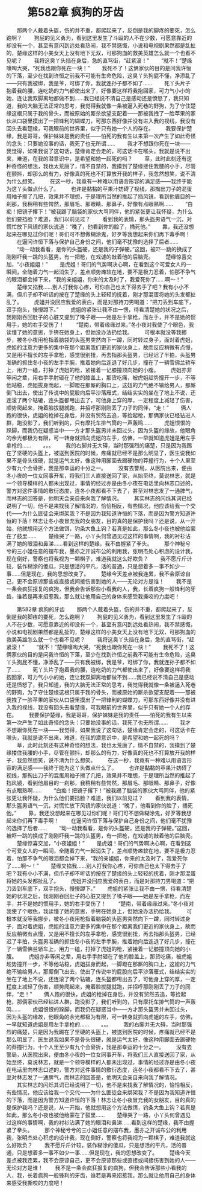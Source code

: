 # 　　第582章 疯狗的牙齿
　　那两个人戴着头盔，伤的并不重，都爬起来了，反倒是我的脚疼的要死，怎么跑啊？
　　狗屁的见义勇为，看到这里发生了斗殴的人不在少数，可愿意靠近的却没有一个，甚至有意闪到远处看热闹，我不禁感慨，小说和电视剧果然都是乱扯的，楚缘这样的小美女天上没有地下无双，可那狗血的救美英雄怎么就一个也看不见呢？
　　我将这臭丫头挡在身后，急的直骂街，“赶紧滚！”
　　“就不！”楚缘嚎啕大哭，“死我也跟你死在一块！”
　　我死不了！这俩家伙的目的是问我许恒的下落，至少在找到许恒之前我不可能有生命危险，这臭丫头狗屁不懂，净添乱了——只有我被绑，我是爷，可绑了你，我就连孙子都不如了……
　　死丫头片子抱着我的腰，连吃奶的力气都使出来了，好像要这样将我抱回家，可力气小小的她，连让我双脚离地都做不到……我已经说不清自己是感动还是愤怒了，我只知道，我的大脑无法正常的思考，我觉得我就像一条被逼入死巷的野狗，为了守住楚缘这根只属于我的骨头，而被原始的厮杀欲望支配着——那被我拽了一脸苹果的家伙从口袋里摸出了一把锋利的蝴蝶刀，可那东西好像并没有进入我的视线，我没有回头去看楚缘，可我眼前的世界里，似乎只有她一个人的存在。
　　我要保护楚缘，我是哥哥，保护妹妹是我的责任——怕死的我有生以来第一次产生了如此奇怪的念头：只要她没事的话，我死了也无所谓……
　　我才不想跟你死在一块——我觉得，如果我说了这句话，楚缘肯定会走的，可这话卡在喉头，我就是说不出来，难道，在我的潜意识中，是希望和她一起死的吗？
　　草，此时此刻还有这种奇怪的想法，我也太荒唐了，情不自禁的，我摸到了楚缘搂住我腰的小手，尽管在颤抖，却那么的有力，好像真的死也不打算放开我的样子，我忽然想笑，说不清为什么想笑。
　　在这一秒，我竟有一种难以用语言形容的满足感——我终于能为这丫头做点什么了。
　　也许是黏黏的苹果汁妨碍了视线，那掏出刀子的混蛋用袖子擦了几把，效果并不理想，于是理所当然的推起了挡风镜，看到他眉目的一刹那，我稍稍有些愕然，那眉毛、那眼睛、那鼻子，好像有点眼熟啊……
　　“白痴！把镜子撂下！”被我踢了脑袋的家伙大骂同伴，他的紧张更让我怀疑，为什么他们要挡脸？难道，我们以前见过？
　　看到我的表情，那头盔男语气一沉，对慌忙放下风镜的家伙说道：“晚了，他看到你的脸了，捅死他。”
　　靠，我还没想起来在哪见过你们呢！哥们可不想做糊涂鬼，好歹等我想起来你们再下毒手啊！
　　在逼问许恒下落与保护自己身份之间，他们毫不犹豫的选择了后者……
　　“动一动我看看，是你的头盔硬，还是我的子弹硬。”这回，被吓一跳的换成了刚刚吓我一跳的头盔男，有一把枪，在戏谑的敲着他的后脑壳。
　　楚缘惊喜交加，“小夜姐姐！”
　　是虎姐！哥们的气势啊决心啊，在看到这个可爱女人的一瞬间，全随着力气一起消失了，差点顺势瘫软在地，要不是极力忍着，怕那不争气的眼泪都会掉下来，“我的亲姐姐，你来的太及时了，我爱死你了……啊～！”
　　楚缘又掐我……别人打我你心疼，可你自己也太下得去手了吧？我有小小不满，但爪子却不听话的按在了楚缘的头上轻轻的抚着，刚才那混蛋将她的头发都扯乱了。
　　虎姐并没回应我爱的表白，而是对那持刀男喝道：“把刀丢到车底下，双手抱头，慢慢蹲下。”
　　虎姐的紧张让我不由一愣，待看清楚她的状况之后，我刚刚吞回肚子的心脏又提到了嗓子眼——她是左手拿枪，而左手，并不是她的惯用手，她的右手受伤了！
　　“楚南，带着缘缘过来。”冬小夜对我使了个眼色，我读懂了她的意思，手铐在她身上，但她没办法扔给我。
　　可根本就没等我挪步，被冬小夜用枪指着脑袋的头盔男突然向下一蹲，同时转过身子，面对着虎姐，虎姐的注意力更多的集中在那个距离我们更近的家伙身上，故而反应稍微有点慢，又是用不擅长的左手拿枪，感觉很别扭，再去指那头盔男，已经迟了半拍，头盔男准确的抓住冬小夜的左手手腕，推着她向后连退了好几步，撞在了一辆雪佛兰轿车上，用力一磕，打掉了虎姐的枪，紧接着一记膝撞顶向她的小腹。
　　虎姐亦非等闲之辈，用右手手肘砸在了他的膝盖上，那货吃痛，被虎姐趁势撞开一步，不等他站稳，虎姐拔身而起，一脚蹬在那厮的胸口上，这妞的力气绝不输给男人，那厮倒飞出去，使出了传说中的屁股向后平沙落雁式，结结实实的坐在了地上不说，还连滚了两个轱辘，连头盔都甩出去了，可他身上穿的厚，一定程度上减轻了伤害，顺势爬起来，掩着脸拔腿就跑，并招呼那刚刚丢了刀子的同伴，“走！”
　　俩人跑的很快，虎姐的枪掉在身后，并没有贸然去追，等捡起枪，那俩家伙已经钻进人群，跑没影了，我们听到的，只有摩托车排气筒的一声轰鸣……
　　虎姐恨恨的跺脚，而我仍在疑惑当中——方才那头盔男并未回过头，因为头盔的缘故，他眼角的余光都极为有限，可一转身就抓向虎姐的左手，仿佛，一早就知道虎姐是用左手拿枪的……
　　。。。
　　我的右脚并无大碍，当时那强烈的痛楚，只是因为我踢在了坚硬的头盔上，被送到医院的时候，疼痛就已经不是那么明显了，医生说我如果不是骨头很硬，就是运气太好，像这种用脚面去踢硬物的莽撞行为，十个人里至少有九个会骨折，我是那幸运的十分之一。
　　没有去警局，从医院出来，便由冬小夜的一位女同事开车，将我们三人直接送回了家，从始至终，莫说林志，就是一个领导模样的人都未出现过，事情的经过亦是由冬小夜在电话里向林志口述的，警方对这件事情的敷衍态度，连冬小夜都看不下去了，甚至对林志发了一通脾气，而林志的回答是，他明天会亲自来向我了解情况。
　　其实林志的闪烁其词已经说明了一切，他不是来找我了解情况的，恰恰相反，有些情况，他应该给我一个交代——为什么匪徒会来绑架我？不是因为我知道许恒的下落，而是因为警方知道许恒的下落！林志让冬小夜冒充我的女朋友，目的真的是保护我吗？还是说，从一开始，他就想用这个方法做饵，钓条大鱼上钩？若真是如此，那么冬小夜也被他给蒙在了鼓里……
　　楚缘哭了一路，小丫头何曾遇见过这样的事情啊，我的衬衫沾满了她的眼泪和鼻涕……看到这样的楚缘，我不由握紧了拳头。
　　那个神秘兮兮的三小姐任意的摆布我，墨亦之开诚布公的利用我，张明杰处心积虑的设计我，现在倒好，警察也将我视为一颗棋子，难道我就这么好欺负？
　　我不愿斤斤计较，装作糊涂的傻瓜，只是想活的平凡，活的普通，只是想着多一事不如少一事……但是现在，我的思想改变了。
　　楚缘今天差点被我连累，我不会原谅自己，更不会原谅那些或直接或间接伤害到她的人——无论对方是谁！
　　我不是一条会疯狂报复的疯狗，但我会告诉那些小看我的人，我，长着疯狗一般锋利的牙齿，谁若是再来招惹我，那么就让他用自己的身体来感受我撕咬的力度吧！

　　第582章 疯狗的牙齿
　　那两个人戴着头盔，伤的并不重，都爬起来了，反倒是我的脚疼的要死，怎么跑啊？
　　狗屁的见义勇为，看到这里发生了斗殴的人不在少数，可愿意靠近的却没有一个，甚至有意闪到远处看热闹，我不禁感慨，小说和电视剧果然都是乱扯的，楚缘这样的小美女天上没有地下无双，可那狗血的救美英雄怎么就一个也看不见呢？
　　我将这臭丫头挡在身后，急的直骂街，“赶紧滚！”
　　“就不！”楚缘嚎啕大哭，“死我也跟你死在一块！”
　　我死不了！这俩家伙的目的是问我许恒的下落，至少在找到许恒之前我不可能有生命危险，这臭丫头狗屁不懂，净添乱了——只有我被绑，我是爷，可绑了你，我就连孙子都不如了……
　　死丫头片子抱着我的腰，连吃奶的力气都使出来了，好像要这样将我抱回家，可力气小小的她，连让我双脚离地都做不到……我已经说不清自己是感动还是愤怒了，我只知道，我的大脑无法正常的思考，我觉得我就像一条被逼入死巷的野狗，为了守住楚缘这根只属于我的骨头，而被原始的厮杀欲望支配着——那被我拽了一脸苹果的家伙从口袋里摸出了一把锋利的蝴蝶刀，可那东西好像并没有进入我的视线，我没有回头去看楚缘，可我眼前的世界里，似乎只有她一个人的存在。
　　我要保护楚缘，我是哥哥，保护妹妹是我的责任——怕死的我有生以来第一次产生了如此奇怪的念头：只要她没事的话，我死了也无所谓……
　　我才不想跟你死在一块——我觉得，如果我说了这句话，楚缘肯定会走的，可这话卡在喉头，我就是说不出来，难道，在我的潜意识中，是希望和她一起死的吗？
　　草，此时此刻还有这种奇怪的想法，我也太荒唐了，情不自禁的，我摸到了楚缘搂住我腰的小手，尽管在颤抖，却那么的有力，好像真的死也不打算放开我的样子，我忽然想笑，说不清为什么想笑。
　　在这一秒，我竟有一种难以用语言形容的满足感——我终于能为这丫头做点什么了。
　　也许是黏黏的苹果汁妨碍了视线，那掏出刀子的混蛋用袖子擦了几把，效果并不理想，于是理所当然的推起了挡风镜，看到他眉目的一刹那，我稍稍有些愕然，那眉毛、那眼睛、那鼻子，好像有点眼熟啊……
　　“白痴！把镜子撂下！”被我踢了脑袋的家伙大骂同伴，他的紧张更让我怀疑，为什么他们要挡脸？难道，我们以前见过？
　　看到我的表情，那头盔男语气一沉，对慌忙放下风镜的家伙说道：“晚了，他看到你的脸了，捅死他。”
　　靠，我还没想起来在哪见过你们呢！哥们可不想做糊涂鬼，好歹等我想起来你们再下毒手啊！
　　在逼问许恒下落与保护自己身份之间，他们毫不犹豫的选择了后者……
　　“动一动我看看，是你的头盔硬，还是我的子弹硬。”这回，被吓一跳的换成了刚刚吓我一跳的头盔男，有一把枪，在戏谑的敲着他的后脑壳。
　　楚缘惊喜交加，“小夜姐姐！”
　　是虎姐！哥们的气势啊决心啊，在看到这个可爱女人的一瞬间，全随着力气一起消失了，差点顺势瘫软在地，要不是极力忍着，怕那不争气的眼泪都会掉下来，“我的亲姐姐，你来的太及时了，我爱死你了……啊～！”
　　楚缘又掐我……别人打我你心疼，可你自己也太下得去手了吧？我有小小不满，但爪子却不听话的按在了楚缘的头上轻轻的抚着，刚才那混蛋将她的头发都扯乱了。
　　虎姐并没回应我爱的表白，而是对那持刀男喝道：“把刀丢到车底下，双手抱头，慢慢蹲下。”
　　虎姐的紧张让我不由一愣，待看清楚她的状况之后，我刚刚吞回肚子的心脏又提到了嗓子眼——她是左手拿枪，而左手，并不是她的惯用手，她的右手受伤了！
　　“楚南，带着缘缘过来。”冬小夜对我使了个眼色，我读懂了她的意思，手铐在她身上，但她没办法扔给我。
　　可根本就没等我挪步，被冬小夜用枪指着脑袋的头盔男突然向下一蹲，同时转过身子，面对着虎姐，虎姐的注意力更多的集中在那个距离我们更近的家伙身上，故而反应稍微有点慢，又是用不擅长的左手拿枪，感觉很别扭，再去指那头盔男，已经迟了半拍，头盔男准确的抓住冬小夜的左手手腕，推着她向后连退了好几步，撞在了一辆雪佛兰轿车上，用力一磕，打掉了虎姐的枪，紧接着一记膝撞顶向她的小腹。
　　虎姐亦非等闲之辈，用右手手肘砸在了他的膝盖上，那货吃痛，被虎姐趁势撞开一步，不等他站稳，虎姐拔身而起，一脚蹬在那厮的胸口上，这妞的力气绝不输给男人，那厮倒飞出去，使出了传说中的屁股向后平沙落雁式，结结实实的坐在了地上不说，还连滚了两个轱辘，连头盔都甩出去了，可他身上穿的厚，一定程度上减轻了伤害，顺势爬起来，掩着脸拔腿就跑，并招呼那刚刚丢了刀子的同伴，“走！”
　　俩人跑的很快，虎姐的枪掉在身后，并没有贸然去追，等捡起枪，那俩家伙已经钻进人群，跑没影了，我们听到的，只有摩托车排气筒的一声轰鸣……
　　虎姐恨恨的跺脚，而我仍在疑惑当中——方才那头盔男并未回过头，因为头盔的缘故，他眼角的余光都极为有限，可一转身就抓向虎姐的左手，仿佛，一早就知道虎姐是用左手拿枪的……
　　。。。
　　我的右脚并无大碍，当时那强烈的痛楚，只是因为我踢在了坚硬的头盔上，被送到医院的时候，疼痛就已经不是那么明显了，医生说我如果不是骨头很硬，就是运气太好，像这种用脚面去踢硬物的莽撞行为，十个人里至少有九个会骨折，我是那幸运的十分之一。
　　没有去警局，从医院出来，便由冬小夜的一位女同事开车，将我们三人直接送回了家，从始至终，莫说林志，就是一个领导模样的人都未出现过，事情的经过亦是由冬小夜在电话里向林志口述的，警方对这件事情的敷衍态度，连冬小夜都看不下去了，甚至对林志发了一通脾气，而林志的回答是，他明天会亲自来向我了解情况。
　　其实林志的闪烁其词已经说明了一切，他不是来找我了解情况的，恰恰相反，有些情况，他应该给我一个交代——为什么匪徒会来绑架我？不是因为我知道许恒的下落，而是因为警方知道许恒的下落！林志让冬小夜冒充我的女朋友，目的真的是保护我吗？还是说，从一开始，他就想用这个方法做饵，钓条大鱼上钩？若真是如此，那么冬小夜也被他给蒙在了鼓里……
　　楚缘哭了一路，小丫头何曾遇见过这样的事情啊，我的衬衫沾满了她的眼泪和鼻涕……看到这样的楚缘，我不由握紧了拳头。
　　那个神秘兮兮的三小姐任意的摆布我，墨亦之开诚布公的利用我，张明杰处心积虑的设计我，现在倒好，警察也将我视为一颗棋子，难道我就这么好欺负？
　　我不愿斤斤计较，装作糊涂的傻瓜，只是想活的平凡，活的普通，只是想着多一事不如少一事……但是现在，我的思想改变了。
　　楚缘今天差点被我连累，我不会原谅自己，更不会原谅那些或直接或间接伤害到她的人——无论对方是谁！
　　我不是一条会疯狂报复的疯狗，但我会告诉那些小看我的人，我，长着疯狗一般锋利的牙齿，谁若是再来招惹我，那么就让他用自己的身体来感受我撕咬的力度吧！
